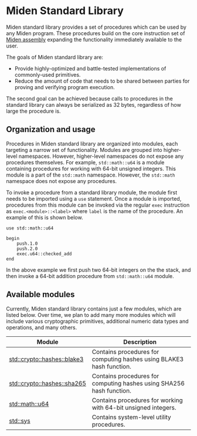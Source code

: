 # Miden Standard Library
Miden standard library provides a set of procedures which can be used by any Miden program. These procedures build on the core instruction set of [Miden assembly](../assembly/main.md) expanding the functionality immediately available to the user.

The goals of Miden standard library are:
* Provide highly-optimized and battle-tested implementations of commonly-used primitives.
* Reduce the amount of code that needs to be shared between parties for proving and verifying program execution. 

The second goal can be achieved because calls to procedures in the standard library can always be serialized as 32 bytes, regardless of how large the procedure is.

## Organization and usage
Procedures in Miden standard library are organized into modules, each targeting a narrow set of functionality. Modules are grouped into higher-level namespaces. However, higher-level namespaces do not expose any procedures themselves. For example, `std::math::u64` is a module containing procedures for working with 64-bit unsigned integers. This module is a part of the `std::math` namespace. However, the `std::math` namespace does not expose any procedures.

To invoke a procedure from a standard library module, the module first needs to be imported using a `use` statement. Once a module is imported, procedures from this module can be invoked via the regular `exec` instruction as `exec.<module>::<label>` where `label` is the name of the procedure. An example of this is shown below.

```
use std::math::u64

begin
    push.1.0
    push.2.0
    exec.u64::checked_add
end
```
In the above example we first push two 64-bit integers on the the stack, and then invoke a 64-bit addition procedure from `std::math::u64` module.

## Available modules
Currently, Miden standard library contains just a few modules, which are listed below. Over time, we plan to add many more modules which will include various cryptographic primitives, additional numeric data types and operations, and many others.

| Module | Description |
| ------ | ----------- |
| [std::crypto::hashes::blake3](./crypto/hashes.md#blake3) | Contains procedures for computing hashes using BLAKE3 hash function. |
| [std::crypto::hashes::sha265](./crypto/hashes.md#sha256) | Contains procedures for computing hashes using SHA256 hash function. |
| [std::math::u64](./math/u64.md) | Contains procedures for working with 64-bit unsigned integers. |
| [std::sys](./sys.md)            | Contains system-level utility procedures. |
